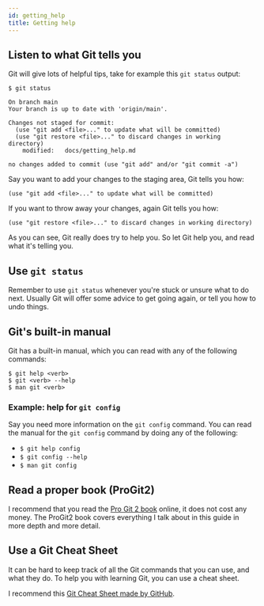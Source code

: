 ```yaml
---
id: getting_help
title: Getting help
---
```


## Listen to what Git tells you

Git will give lots of helpful tips, take for example this `git status` output:

```git
$ git status

On branch main
Your branch is up to date with 'origin/main'.

Changes not staged for commit:
  (use "git add <file>..." to update what will be committed)
  (use "git restore <file>..." to discard changes in working directory)
	modified:   docs/getting_help.md

no changes added to commit (use "git add" and/or "git commit -a")
```

Say you want to add your changes to the staging area, Git tells you how:

```git
(use "git add <file>..." to update what will be committed)
```

If you want to throw away your changes, again Git tells you how:

```git
(use "git restore <file>..." to discard changes in working directory)
```

As you can see, Git really does try to help you.
So let Git help you, and read what it's telling you.

## Use `git status`

Remember to use `git status` whenever you're stuck or unsure what to do next.
Usually Git will offer some advice to get going again, or tell you how to undo things.

## Git's built-in manual

Git has a built-in manual, which you can read with any of the following commands:

```
$ git help <verb>
$ git <verb> --help
$ man git <verb>
```

### Example: help for `git config`

Say you need more information on the `git config` command.
You can read the manual for the `git config` command by doing any of the following:

- `$ git help config`
- `$ git config --help`
- `$ man git config`

## Read a proper book (ProGit2)

I recommend that you read the [Pro Git 2 book](https://git-scm.com/book/en/v2) online, it does not cost any money.
The ProGit2 book covers everything I talk about in this guide in more depth and more detail.

## Use a Git Cheat Sheet

It can be hard to keep track of all the Git commands that you can use, and what they do.
To help you with learning Git, you can use a cheat sheet.

I recommend this [Git Cheat Sheet made by GitHub](https://training.github.com/downloads/github-git-cheat-sheet.pdf).
